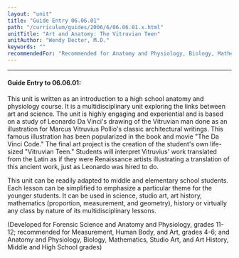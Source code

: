 ```yaml
---
layout: "unit"
title: "Guide Entry 06.06.01"
path: "/curriculum/guides/2006/6/06.06.01.x.html"
unitTitle: "Art and Anatomy: The Vitruvian Teen"
unitAuthor: "Wendy Decter, M.D."
keywords: ""
recommendedFor: "Recommended for Anatomy and Physiology, Biology, Mathematics, Studio Art, Art History, grades 7-12."
---
```

<body>
<hr/>
<h4>
Guide Entry to 06.06.01:
</h4>
<p>
This unit is written as an introduction to a high school anatomy and physiology course. It is a multidisciplinary unit exploring the links between art and science. The unit is highly engaging and experiential and is based on a study of Leonardo Da Vinci's drawing of the Vitruvian man done as an illustration for Marcus Vitruvius Pollio's classic architectural writings. This famous illustration has been popularized in the book and movie "The Da Vinci Code." The final art project is the creation of the student's own life-sized "Vitruvian Teen." Students will interpret Vitruvius' work translated from the Latin as if they were Renaissance artists illustrating a translation of this ancient work, just as Leonardo was hired to do.
</p>
<p>
This unit can be readily adapted to middle and elementary school students. Each lesson can be simplified to emphasize a particular theme for the younger students. It can be used in science, studio art, art history, mathematics (proportion, measurement, and geometry), history or virtually any class by nature of its multidisciplinary lessons.
</p>
<p>
(Developed for Forensic Science and Anatomy and Physiology, grades 11-12; recommended for Measurement, Human Body, and Art, grades 4-6; and Anatomy and Physiology, Biology, Mathematics, Studio Art, and Art History, Middle and High School grades)
</p>
</body>
